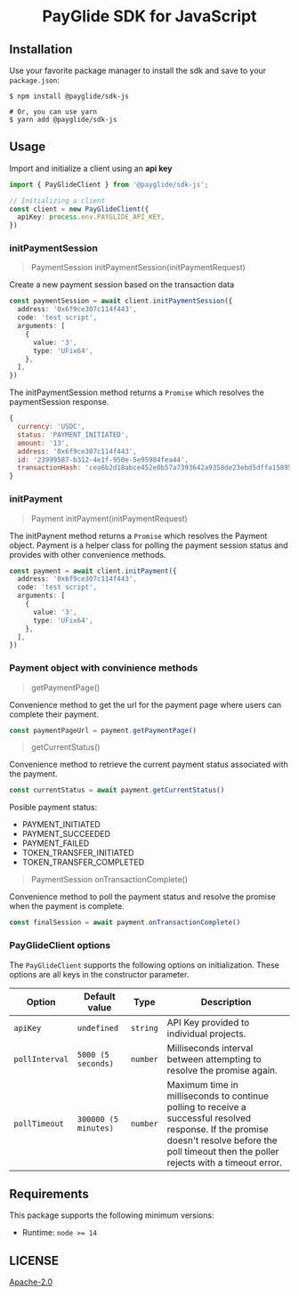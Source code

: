<div align="center">
	<h1>PayGlide SDK for JavaScript</h1>
</div>

## Installation

Use your favorite package manager to install the sdk and save to your `package.json`:

```shell
$ npm install @payglide/sdk-js

# Or, you can use yarn
$ yarn add @payglide/sdk-js
```

## Usage

Import and initialize a client using an **api key**

```typescript
import { PayGlideClient } from '@payglide/sdk-js';

// Initializing a client
const client = new PayGlideClient({
  apiKey: process.env.PAYGLIDE_API_KEY,
})
```

### **initPaymentSession**
> PaymentSession initPaymentSession(initPaymentRequest)

Create a new payment session based on the transaction data


```typescript
const paymentSession = await client.initPaymentSession({
  address: '0x6f9ce307c114f443',
  code: 'test script',
  arguments: [
    {
      value: '3',
      type: 'UFix64',
    },
  ],
})
```

The initPaymentSession method returns a `Promise` which resolves the paymentSession response.

```js
{
  currency: 'USDC',
  status: 'PAYMENT_INITIATED',
  amount: '13',
  address: '0x6f9ce307c114f443',
  id: '23999587-b312-4e1f-950e-5e95984fea44',
  transactionHash: 'cea6b2d18abce452e0b57a7393642a9358de23ebd5dffa1589563162d0ab44c4',
}
```

### **initPayment**
> Payment initPayment(initPaymentRequest)

The initPaynent method returns a `Promise` which resolves the Payment object.
Payment is a helper class for polling the payment session status and provides with other convenience methods.

```typescript
const payment = await client.initPayment({
  address: '0x6f9ce307c114f443',
  code: 'test script',
  arguments: [
    {
      value: '3',
      type: 'UFix64',
    },
  ],
})
```

### **Payment object with convinience methods**
> getPaymentPage()

Convenience method to get the url for the payment page where users can complete their payment.
```typescript
const paymentPageUrl = payment.getPaymentPage()
```


> getCurrentStatus()

Convenience method to retrieve the current payment status associated with the payment.
```typescript
const currentStatus = await payment.getCurrentStatus()
```
Posible payment status:

- PAYMENT_INITIATED
- PAYMENT_SUCCEEDED
- PAYMENT_FAILED
- TOKEN_TRANSFER_INITIATED
- TOKEN_TRANSFER_COMPLETED


> PaymentSession onTransactionComplete()

Convenience method to poll the payment status and resolve the promise when the payment is complete.
```typescript
const finalSession = await payment.onTransactionComplete()
```

### PayGlideClient options

The `PayGlideClient` supports the following options on initialization. These options are all keys in the constructor parameter.

| Option        | Default value            | Type         | Description                                                                                                                                                  |
| ------------- | ------------------------ | ------------ | ------------------------------------------------------------------------------------------------------------------------------------------------------------ |
| `apiKey`      | `undefined`              |   `string`   | API Key provided to individual projects.                                                      |
| `pollInterval`| `5000 (5 seconds)`       |   `number`   | Milliseconds interval between attempting to resolve the promise again.                                                 |
| `pollTimeout` | `300000 (5 minutes)`     |   `number`   | Maximum time in milliseconds to continue polling to receive a successful resolved response. If the promise doesn't resolve before the poll timeout then the poller rejects with a timeout error.                                                 |


## Requirements

This package supports the following minimum versions:

- Runtime: `node >= 14`


## LICENSE

[Apache-2.0](LICENSE)
